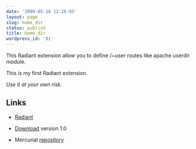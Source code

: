 ```yaml
---
date: '2009-05-16 12:26:05'
layout: page
slug: home_dir
status: publish
title: home_dir
wordpress_id: '81'
---
```


This Radiant extension allow you to define /~user routes like apache userdir module.

This is my first Radiant extension.

_Use it at your own risk._



## Links





    
  * [Radiant](http://radiantcms.org/)

    
  * [Download](http://old.abisso.org/pro_files/homedir/home_dir.zip) version 1.0

    
  * Mercurial [repository](http://bitbucket.org/nolith/home_dir)



